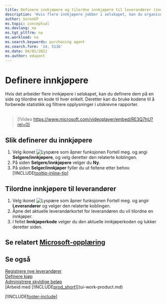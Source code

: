 ```yaml
---
title: Definere innkjøpere og tilordne innkjøpere til leverandører (inneholder video)
description: 'Hvis flere innkjøpere jobber i selskapet, kan du organisere dem for statistisk analyse.'
author: SorenGP
ms.topic: conceptual
ms.devlang: na
ms.tgt_pltfrm: na
ms.workload: na
ms.search.keywords: purchasing agent
ms.search.form: '14, 5116'
ms.date: 04/01/2021
ms.author: edupont
---
```

# Definere innkjøpere

Hvis det arbeider flere innkjøpere i selskapet, kan du definere dem på en side og tilordne en kode til hver enkelt. Deretter kan du bruke kodene til å forberede statistikk og filtrere opplysninger i utskrevne rapporter.<br><br>  

> [!Video https://www.microsoft.com/videoplayer/embed/RE3Q7hU?rel=0]

## Slik definerer du innkjøpere

1. Velg ikonet ![Lyspære som åpner funksjonen Fortell meg.](media/ui-search/search_small.png "Fortell hva du vil gjøre") og angi **Selgere/innkjøpere**, og velg deretter den relaterte koblingen.
2. På siden **Selgere/innkjøpere** velger du **Ny**.
3. På siden **Selger/innkjøper** fyller du ut feltene etter behov. [!INCLUDE[tooltip-inline-tip](includes/tooltip-inline-tip_md.md)]

## Tilordne innkjøpere til leverandører

1. Velg ikonet ![Lyspære som åpner funksjonen Fortell meg.](media/ui-search/search_small.png "Fortell hva du vil gjøre") og angir **Leverandører** og velger den relaterte koblingen.
2. Åpne det aktuelle leverandørkortet for leverandøren du vil tilordne en innkjøper.
3. I feltet **Innkjøperkode** velger du den aktuelle innkjøperkoden og lukker deretter siden.

## Se relatert [Microsoft-opplæring](/training/modules/trade-master-data-dynamics-365-business-central/)

## Se også

[Registrere nye leverandører](purchasing-how-register-new-vendors.md)  
[Definere kjøp](purchasing-setup-purchasing.md)  
[Administrere skyldige beløp](payables-manage-payables.md)  
[Arbeid med [!INCLUDE[prod_short](includes/prod_short.md)]](ui-work-product.md)

[!INCLUDE[footer-include](includes/footer-banner.md)]
